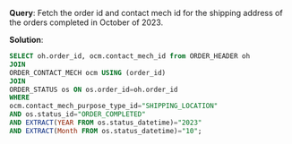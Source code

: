**Query**: Fetch the order id and contact mech id for the shipping address of the orders completed in October of 2023.<br>

**Solution**:
```sql
SELECT oh.order_id, ocm.contact_mech_id from ORDER_HEADER oh 
JOIN 
ORDER_CONTACT_MECH ocm USING (order_id) 
JOIN 
ORDER_STATUS os ON os.order_id=oh.order_id  
WHERE 
ocm.contact_mech_purpose_type_id="SHIPPING_LOCATION" 
AND os.status_id="ORDER_COMPLETED" 
AND EXTRACT(YEAR FROM os.status_datetime)="2023" 
AND EXTRACT(Month FROM os.status_datetime)="10";

